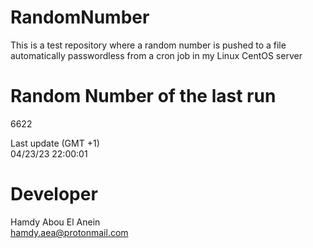 # RandomNumber    
This is a test repository where a random number is pushed to a file automatically passwordless from a cron job in my Linux CentOS server    
# Random Number of the last run   
6622
      
Last update (GMT +1)    
04/23/23 22:00:01
# Developer    
Hamdy Abou El Anein   
hamdy.aea@protonmail.com
